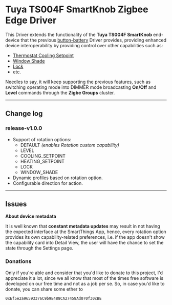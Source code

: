 # Tuya TS004F SmartKnob Zigbee Edge Driver

This Driver extends the functionality of the **Tuya TS004F SmartKnob**
end-device that the previous [button-battery](https://github.com/erickvneri/erickv-edge-drivers/tree/main/zigbee/button-battery) Driver provides, providing enhanced device interoperability
by providing control over other capabilities such as:

- [Thermostat Cooling Setpoint](https://developer-preview.smartthings.com/docs/devices/capabilities/capabilities-reference#thermostatCoolingSetpoint)
- [Window Shade](https://developer-preview.smartthings.com/docs/devices/capabilities/capabilities-reference#windowShade)
- [Lock](https://developer-preview.smartthings.com/docs/devices/capabilities/capabilities-reference)
- etc.

Needles to say, it will keep supporting the previous features, such
as switching operating mode into DIMMER mode broadcasting **On/Off**
and **Level** commands through the **Zigbe Groups** cluster.

---

## Change log

### **release-v1.0.0**
- Support of rotation options:
  - DEFAULT _(enables Rotation custom capability)_
  - LEVEL
  - COOLING_SETPOINT
  - HEATING_SETPOINT
  - LOCK
  - WINDOW_SHADE
- Dynamic profiles based on rotation option.
- Configurable direction for action.

---

## Issues

**About device metadata**

It is well known that **constant metadata updates** may result
in not having the expected interface at the SmartThings App, hence, every rotation option provides its own capability-related preferences,
i.e. if the app doesn't show the capability card into Detail View,
the user will have the chance to set the state through the Settings
page.

### Donations
Only if you're able and consider that you'd like to donate to this project, I'd appreciate it a lot, since we all know that most of the times free software is developed on our free time and not as a job per se. So, in case you'd like to donate, you can share some ether to

```
0xEf5e2a96593376C9b9E488CA27458Ad070f30cBE
```
